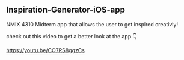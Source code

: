 ## Inspiration-Generator-iOS-app
NMIX 4310 Midterm app that allows the user to get inspired creativly!

check out this video to get a better look at the app 👇

https://youtu.be/CO7RS8ggzCs
